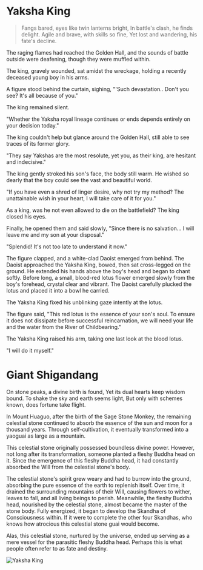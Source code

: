 # Yaksha King

> Fangs bared, eyes like twin lanterns bright,
> In battle's clash, he finds delight.
> Agile and brave, with skills so fine,
> Yet lost and wandering, his fate's decline.

The raging flames had reached the Golden Hall, and the sounds of battle
outside were deafening, though they were muffled within.

The king, gravely wounded, sat amidst the wreckage, holding a recently
deceased young boy in his arms.

A figure stood behind the curtain, sighing, "'Such devastation.. Don't you
see? It's all because of you."

The king remained silent.

"Whether the Yaksha royal lineage continues or ends depends entirely on
your decision today."

The king couldn't help but glance around the Golden Hall, still able to see
traces of its former glory.

"They say Yakshas are the most resolute, yet you, as their king, are hesitant
and indecisive."

The king gently stroked his son's face, the body still warm. He wished so
dearly that the boy could see the vast and beautiful world.

"If you have even a shred of linger desire, why not try my method? The
unattainable wish in your heart, I will take care of it for you."

As a king, was he not even allowed to die on the battlefield? The king
closed his eyes.

Finally, he opened them and said slowly, "Since there is no salvation... I
will leave me and my son at your disposal."

"Splendid! It's not too late to understand it now."

The figure clapped, and a white-clad Daoist emerged from behind. The
Daoist approached the Yaksha King, bowed, then sat cross-legged on the
ground. He extended his hands above the boy's head and began to chant
softly. Before long, a small, blood-red lotus flower emerged slowly from
the boy's forehead, crystal clear and vibrant. The Daoist carefully plucked
the lotus and placed it into a bowl he carried.

The Yaksha King fixed his unblinking gaze intently at the lotus.

The figure said, "This red lotus is the essence of your son's soul. To ensure
it does not dissipate before successful reincarnation, we will need your life
and the water from the River of Childbearing."

The Yaksha King raised his arm, taking one last look at the blood lotus.

"I will do it myself."

# Giant Shigandang

On stone peaks, a divine birth is found,
Yet its dual hearts keep wisdom bound.
To shake the sky and earth seems light,
But only with schemes known, does fortune take flight.

In Mount Huaguo, after the birth of the Sage Stone Monkey, the remaining
celestial stone continued to absorb the essence of the sun and moon for a
thousand years. Through self-cultivation, it eventually transformed into a
yaoguai as large as a mountain.

This celestial stone originally possessed boundless divine power.
However, not long after its transformation, someone planted a fleshy
Buddha head on it. Since the emergence of this fleshy Buddha head, it had
constantly absorbed the Will from the celestial stone's body.

The celestial stone's spirit grew weary and had to burrow into the ground,
absorbing the pure essence of the earth to replenish itself. Over time, it
drained the surrounding mountains of their Will, causing flowers to
wither, leaves to fall, and all living beings to perish.
Meanwhile, the fleshy Buddha head, nourished by the celestial stone,
almost became the master of the stone body. Fully energized, it began to
develop the Skandha of Consciousness within. If it were to complete the
other four Skandhas, who knows how atrocious this celestial stone guai
would become.

Alas, this celestial stone, nurtured by the universe, ended up serving as a
mere vessel for the parasitic fleshy Buddha head. Perhaps this is what
people often refer to as fate and destiny.

![Yaksha King](/image-20240828220243980.png)